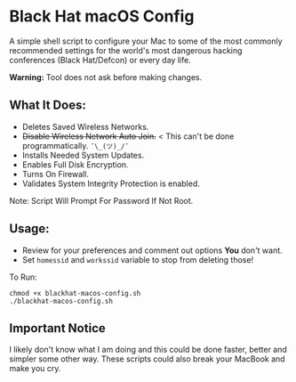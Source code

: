 # Black Hat macOS Config
A simple shell script to configure your Mac to some of the most commonly recommended settings for the world's most dangerous hacking conferences (Black Hat/Defcon) or every day life.

**Warning:** Tool does not ask before making changes.

## What It Does:
- Deletes Saved Wireless Networks.
- ~~Disable Wireless Network Auto Join.~~ < This can't be done programmatically. `¯\_(ツ)_/¯`
- Installs Needed System Updates.
- Enables Full Disk Encryption.
- Turns On Firewall.
- Validates System Integrity Protection is enabled.

Note: Script Will Prompt For Password If Not Root.

## Usage:
- Review for your preferences and comment out options **You** don't want.
- Set `homessid` and `workssid` variable to stop from deleting those!

To Run:  
```
chmod +x blackhat-macos-config.sh
./blackhat-macos-config.sh
```

## Important Notice
I likely don't know what I am doing and this could be done faster, better and simpler some other way. These scripts could also break your MacBook and make you cry.
